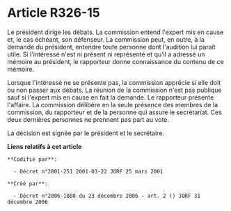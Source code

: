 # Article R326-15

Le président dirige les débats. La commission entend l'expert mis en cause et, le cas échéant, son défenseur. La commission
peut, en outre, à la demande du président, entendre toute personne dont l'audition lui paraît utile. Si l'intéressé n'est ni
présent ni représenté et qu'il a adressé un mémoire au président, le rapporteur donne connaissance du contenu de ce mémoire.

Lorsque l'intéressé ne se présente pas, la commission apprécie si elle doit ou non passer aux débats. La réunion de la
commission n'est pas publique sauf si l'expert mis en cause en fait la demande. Le rapporteur présente l'affaire. La
commission délibère en la seule présence des membres de la commission, du rapporteur et de la personne qui assure le
secrétariat. Ces deux dernières personnes ne prennent pas part au vote.

La décision est signée par le président et le secrétaire.

**Liens relatifs à cet article**

	**Codifié par**:

	  - Décret n°2001-251 2001-03-22 JORF 25 mars 2001

	**Créé par**:

	  - Décret n°2006-1808 du 23 décembre 2006 - art. 2 () JORF 31 décembre 2006
